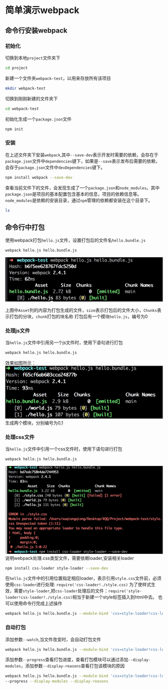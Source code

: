 # 简单演示webpack
## 命令行安装webpack
### 初始化
切换到本地`project`文件夹下
```bash
cd project
```
新建一个文件夹`webpack-test`，以用来存放所有该项目
```bash
mkdir webpack-test
```
切换到刚刚新建的文件夹下
```bash
cd webpack-test
```
初始化生成一个`package.json`文件
```bash
npm init
```
### 安装
在上述文件夹下安装`webpack`,其中`--save-dev`表示开发时需要的依赖，会存在于`package.json`文件中`dependencies`键下，如果是`--save`表示发布后需要的依赖，会存于`package.json`文件中`devDependencies`键下。
```bash 
npm install webpack --save-dev
```
查看当前文件下的文件，会发现生成了一个`package.json`和`node_modules`。其中`package.json`是项目的基本配置包含基本的信息，项目的依赖信息等。
`node_modules`是依赖的安装目录，通过`npm`管理的依赖都安装在这个目录下。
```bash
ls
```
## 命令行中打包
使用webpack打包`hello.js`文件，设置打包后的文件名`hello.bundle.js`
```bash
webpack hello.js hello.bundle.js
```
![](img/bundleFile.png)

上图中`Asset`列的内容为打包生成的文件，`size`表示打包后的文件大小，`Chunks`表示打包的分块，`chunk`打包的块名称
打包后有一个模块`hello.js`，编号为0

### 处理js文件
当`hello.js`文件中引用另一个js文件时，使用下语句进行打包
```bash
webpack hello.js hello.bundle.js
```
效果如图所示：
![](img/bundleFile2.png)
生成两个模块，分别编号为0,1

### 处理css文件
当`hello.js`文件中引用一个css文件时，使用下语句进行打包
```bash
webpack hello.js hello.bundle.js
```
![](img/bundleFile3.png)
说明webpack处理.css类型文件，需要依赖loader,安装相关loader
```bash
npm install css-loader style-loader --save-dev
```
在`hello.js`文件中的引用位置指定相应loader，表示引用`style.css`文件前，必须使用`css-loader`进行处理:
`require('css-loader!./style.css)`
为了使样式生效，需要`style-loader`,把`css-loader`处理后的文件：`require('style-loader!css-loader!./style.css)`相当于新建一个style标签插入到html中去。
也可以使用命令行完成上述操作
```bash
webpack hello.js hello.bundle.js --module-bind 'css=style-loader!css-loader'
```

### 自动打包
添加参数`--watch`,当文件改变时，会自动打包文件
```bash
webpack hello.js hello.bundle.js --module-bind 'css=style-loader!css-loader' --watch
```
添加参数`--progress`查看打包进度，查看打包模块可以通过添加`--display-modules`，添加参数`--display-reasons`查看打包该模块的原因
```bash
webpack hello.js hello.bundle.js --module-bind 'css=style-loader!css-loader' 
--progress --display-modules --display-reasons
```




